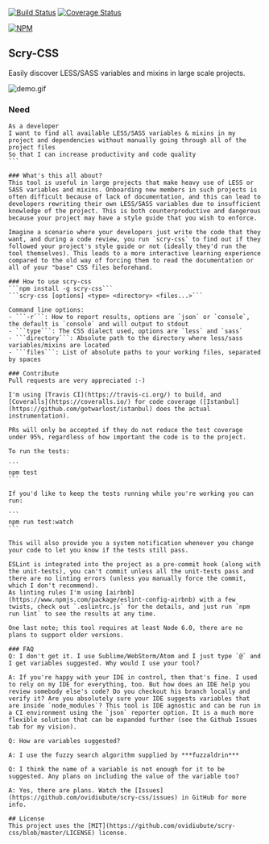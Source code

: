 [![Build Status](https://travis-ci.org/ovidiubute/scry-css.svg?branch=master)](https://travis-ci.org/ovidiubute/scry-css) [![Coverage Status](https://coveralls.io/repos/github/ovidiubute/scry-css/badge.svg?branch=master)](https://coveralls.io/github/ovidiubute/scry-css?branch=master)

[![NPM](https://nodei.co/npm/scry-css.png)](https://nodei.co/npm/scry-css/)

## Scry-CSS
Easily discover LESS/SASS variables and mixins in large scale projects.

![demo.gif](demo.gif)

### Need

````gherkin
As a developer
I want to find all available LESS/SASS variables & mixins in my project and dependencies without manually going through all of the project files
So that I can increase productivity and code quality
```

### What's this all about?
This tool is useful in large projects that make heavy use of LESS or SASS variables and mixins. Onboarding new members in such projects is often difficult because of lack of documentation, and this can lead to developers rewriting their own LESS/SASS variables due to insufficient knowledge of the project. This is both counterproductive and dangerous because your project may have a style guide that you wish to enforce.

Imagine a scenario where your developers just write the code that they want, and during a code review, you run `scry-css` to find out if they followed your project's style guide or not (ideally they'd run the tool themselves). This leads to a more interactive learning experience compared to the old way of forcing them to read the documentation or all of your "base" CSS files beforehand.

### How to use scry-css
```npm install -g scry-css```
```scry-css [options] <type> <directory> <files...>```

Command line options:
- ```-r```: How to report results, options are `json` or `console`, the default is `console` and will output to stdout
- ```type```: The CSS dialect used, options are `less` and `sass`
- ```directory```: Absolute path to the directory where less/sass variables/mixins are located
- ```files```: List of absolute paths to your working files, separated by spaces

### Contribute
Pull requests are very appreciated :-)

I'm using [Travis CI](https://travis-ci.org/) to build, and [Coveralls](https://coveralls.io/) for code coverage ([Istanbul](https://github.com/gotwarlost/istanbul) does the actual instrumentation).

PRs will only be accepted if they do not reduce the test coverage under 95%, regardless of how important the code is to the project.

To run the tests:

```
npm test
```

If you'd like to keep the tests running while you're working you can run:

```
npm run test:watch
```

This will also provide you a system notification whenever you change your code to let you know if the tests still pass.

ESLint is integrated into the project as a pre-commit hook (along with the unit-tests), you can't commit unless all the unit-tests pass and there are no linting errors (unless you manually force the commit, which I don't recommend).
As linting rules I'm using [airbnb](https://www.npmjs.com/package/eslint-config-airbnb) with a few twists, check out `.eslintrc.js` for the details, and just run `npm run lint` to see the results at any time.

One last note; this tool requires at least Node 6.0, there are no plans to support older versions.

### FAQ
Q: I don't get it. I use Sublime/WebStorm/Atom and I just type `@` and I get variables suggested. Why would I use your tool?

A: If you're happy with your IDE in control, then that's fine. I used to rely on my IDE for everything, too. But how does an IDE help you review somebody else's code? Do you checkout his branch locally and verify it? Are you absolutely sure your IDE suggests variables that are inside `node_modules`? This tool is IDE agnostic and can be run in a CI environment using the `json` reporter option. It is a much more flexible solution that can be expanded further (see the Github Issues tab for my vision).

Q: How are variables suggested?

A: I use the fuzzy search algorithm supplied by ***fuzzaldrin***

Q: I think the name of a variable is not enough for it to be suggested. Any plans on including the value of the variable too?

A: Yes, there are plans. Watch the [Issues](https://github.com/ovidiubute/scry-css/issues) in GitHub for more info.

## License
This project uses the [MIT](https://github.com/ovidiubute/scry-css/blob/master/LICENSE) license.
